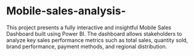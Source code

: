 # Mobile-sales-analysis-
This project presents a fully interactive and insightful Mobile Sales Dashboard built using Power BI. The dashboard allows stakeholders to analyze key sales performance metrics such as total sales, quantity sold, brand performance, payment methods, and regional distribution.
